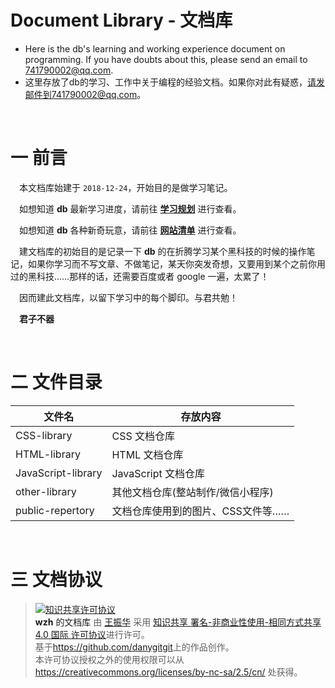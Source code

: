 Document Library - 文档库
===

* Here is the db's learning and working experience document on programming. If you have doubts about this, please send an email to 741790002@qq.com.
* 这里存放了db的学习、工作中关于编程的经验文档。如果你对此有疑惑，请发邮件到741790002@qq.com。

<br>

# 一 前言

&emsp;本文档库始建于 `2018-12-24`，开始目的是做学习笔记。  

&emsp;如想知道 **db** 最新学习进度，请前往 **[学习规划](https://github.com/danygitgit/Cheer-for-yourself/blob/master/myNotes/%E5%85%B3%E4%BA%8E%E8%BF%91%E6%9C%9F%E5%AD%A6%E4%B9%A0%E7%9A%84%E4%B8%80%E4%BA%9B%E8%A7%84%E5%88%92.md)** 进行查看。  

&emsp;如想知道 **db** 各种新奇玩意，请前往 **[网站清单]()** 进行查看。

&emsp;建文档库的初始目的是记录一下 **db** 的在折腾学习某个黑科技的时候的操作笔记，如果你学习而不写文章、不做笔记，某天你突发奇想，又要用到某个之前你用过的黑科技……那样的话，还需要百度或者 google 一遍，太累了！

&emsp;因而建此文档库，以留下学习中的每个脚印。与君共勉！

&emsp;**君子不器** 

<br>

# 二 文件目录

| 文件名             | 存放内容                          |
| ------------------ | --------------------------------- |
| CSS-library        | CSS 文档仓库                       |
| HTML-library       | HTML 文档仓库                      |
| JavaScript-library | JavaScript 文档仓库                |
| other-library      | 其他文档仓库(整站制作/微信小程序)                      |
| public-repertory   | 文档仓库使用到的图片、CSS文件等…… |

<br>

# 三 文档协议 

> <a rel="license" href="http://creativecommons.org/licenses/by-nc-sa/4.0/"><img alt="知识共享许可协议" style="border-width:0" src="https://i.creativecommons.org/l/by-nc-sa/4.0/88x31.png" /></a><br /><a xmlns:dct="http://purl.org/dc/terms/" property="dct:title">**wzh** 的文档库</a> 由 <a xmlns:cc="http://creativecommons.org/ns#" href="wzh" property="cc:attributionName" rel="cc:attributionURL">王振华</a> 采用 <a rel="license" href="http://creativecommons.org/licenses/by-nc-sa/4.0/">知识共享 署名-非商业性使用-相同方式共享 4.0 国际 许可协议</a>进行许可。<br />基于<a xmlns:dct="http://purl.org/dc/terms/" href="https://github.com/danygitgit" rel="dct:source">https://github.com/danygitgit</a>上的作品创作。<br />本许可协议授权之外的使用权限可以从 <a xmlns:cc="http://creativecommons.org/ns#" href="https://creativecommons.org/licenses/by-nc-sa/2.5/cn/" rel="cc:morePermissions">https://creativecommons.org/licenses/by-nc-sa/2.5/cn/</a> 处获得。